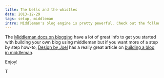 ```yaml
---
title: The bells and the whistles
date: 2013-12-29
tags: setup, middleman
intro: Middleman's blog engine is pretty powerful. Check out the following article from a fellow blogger that helped me get this site up and running.
---
```


The [Middleman docs on blogging](http://middlemanapp.com/basics/blogging/) have a lot of great info to get you started with building your own blog using middleman but if you want more of a step by step how-to, [Design by Joel](http://designbyjoel.com/) has a really great article on [building a blog in middleman](http://designbyjoel.com/blog/2012-10-20-building-a-blog-in-middleman/).

Enjoy!

T